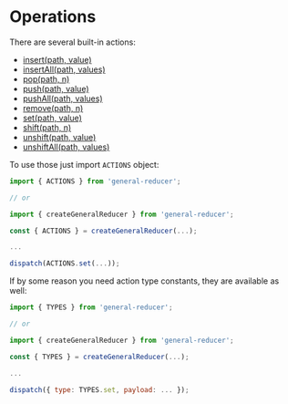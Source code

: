 # Operations

There are several built-in actions:

* [insert(path, value)](insert/README.md)
* [insertAll(path, values)](insertAll/README.md)
* [pop(path, n)](pop/README.md)
* [push(path, value)](push/README.md)
* [pushAll(path, values)](pushAll/README.md)
* [remove(path, n)](remove/README.md)
* [set(path, value)](set/README.md)
* [shift(path, n)](shift/README.md)
* [unshift(path, value)](unshift/README.md)
* [unshiftAll(path, values)](unshiftAll/README.md)

To use those just import `ACTIONS` object:

```js
import { ACTIONS } from 'general-reducer';

// or

import { createGeneralReducer } from 'general-reducer';

const { ACTIONS } = createGeneralReducer(...);

...

dispatch(ACTIONS.set(...));
```

If by some reason you need action type constants, they are available as well:

```js
import { TYPES } from 'general-reducer';

// or

import { createGeneralReducer } from 'general-reducer';

const { TYPES } = createGeneralReducer(...);

...

dispatch({ type: TYPES.set, payload: ... });
```

